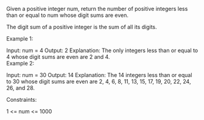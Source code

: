 Given a positive integer num, return the number of positive integers less than or equal to num whose digit sums are even.

The digit sum of a positive integer is the sum of all its digits.

 

Example 1:

Input: num = 4
Output: 2
Explanation:
The only integers less than or equal to 4 whose digit sums are even are 2 and 4.    
Example 2:

Input: num = 30
Output: 14
Explanation:
The 14 integers less than or equal to 30 whose digit sums are even are
2, 4, 6, 8, 11, 13, 15, 17, 19, 20, 22, 24, 26, and 28.
 

Constraints:

1 <= num <= 1000